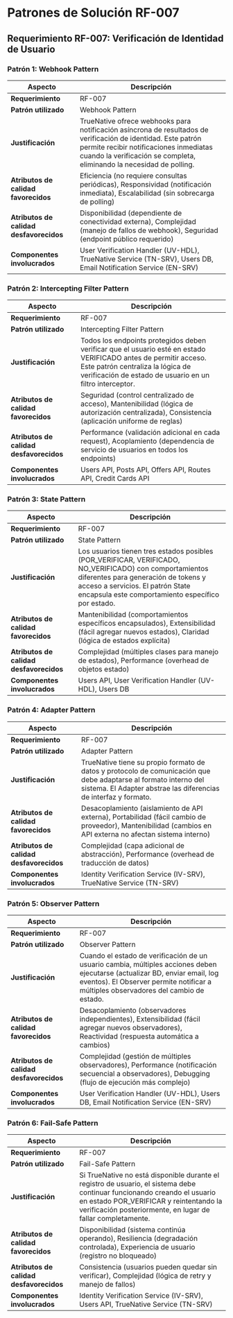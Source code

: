 # Patrones de Solución RF-007

## Requerimiento RF-007: Verificación de Identidad de Usuario

### Patrón 1: Webhook Pattern

| Aspecto | Descripción |
|---------|-------------|
| **Requerimiento** | RF-007 |
| **Patrón utilizado** | Webhook Pattern |
| **Justificación** | TrueNative ofrece webhooks para notificación asíncrona de resultados de verificación de identidad. Este patrón permite recibir notificaciones inmediatas cuando la verificación se completa, eliminando la necesidad de polling. |
| **Atributos de calidad favorecidos** | Eficiencia (no requiere consultas periódicas), Responsividad (notificación inmediata), Escalabilidad (sin sobrecarga de polling) |
| **Atributos de calidad desfavorecidos** | Disponibilidad (dependiente de conectividad externa), Complejidad (manejo de fallos de webhook), Seguridad (endpoint público requerido) |
| **Componentes involucrados** | User Verification Handler (UV-HDL), TrueNative Service (TN-SRV), Users DB, Email Notification Service (EN-SRV) |

### Patrón 2: Intercepting Filter Pattern

| Aspecto | Descripción |
|---------|-------------|
| **Requerimiento** | RF-007 |
| **Patrón utilizado** | Intercepting Filter Pattern |
| **Justificación** | Todos los endpoints protegidos deben verificar que el usuario esté en estado VERIFICADO antes de permitir acceso. Este patrón centraliza la lógica de verificación de estado de usuario en un filtro interceptor. |
| **Atributos de calidad favorecidos** | Seguridad (control centralizado de acceso), Mantenibilidad (lógica de autorización centralizada), Consistencia (aplicación uniforme de reglas) |
| **Atributos de calidad desfavorecidos** | Performance (validación adicional en cada request), Acoplamiento (dependencia de servicio de usuarios en todos los endpoints) |
| **Componentes involucrados** | Users API, Posts API, Offers API, Routes API, Credit Cards API |

### Patrón 3: State Pattern

| Aspecto | Descripción |
|---------|-------------|
| **Requerimiento** | RF-007 |
| **Patrón utilizado** | State Pattern |
| **Justificación** | Los usuarios tienen tres estados posibles (POR_VERIFICAR, VERIFICADO, NO_VERIFICADO) con comportamientos diferentes para generación de tokens y acceso a servicios. El patrón State encapsula este comportamiento específico por estado. |
| **Atributos de calidad favorecidos** | Mantenibilidad (comportamientos específicos encapsulados), Extensibilidad (fácil agregar nuevos estados), Claridad (lógica de estados explícita) |
| **Atributos de calidad desfavorecidos** | Complejidad (múltiples clases para manejo de estados), Performance (overhead de objetos estado) |
| **Componentes involucrados** | Users API, User Verification Handler (UV-HDL), Users DB |

### Patrón 4: Adapter Pattern

| Aspecto | Descripción |
|---------|-------------|
| **Requerimiento** | RF-007 |
| **Patrón utilizado** | Adapter Pattern |
| **Justificación** | TrueNative tiene su propio formato de datos y protocolo de comunicación que debe adaptarse al formato interno del sistema. El Adapter abstrae las diferencias de interfaz y formato. |
| **Atributos de calidad favorecidos** | Desacoplamiento (aislamiento de API externa), Portabilidad (fácil cambio de proveedor), Mantenibilidad (cambios en API externa no afectan sistema interno) |
| **Atributos de calidad desfavorecidos** | Complejidad (capa adicional de abstracción), Performance (overhead de traducción de datos) |
| **Componentes involucrados** | Identity Verification Service (IV-SRV), TrueNative Service (TN-SRV) |

### Patrón 5: Observer Pattern

| Aspecto | Descripción |
|---------|-------------|
| **Requerimiento** | RF-007 |
| **Patrón utilizado** | Observer Pattern |
| **Justificación** | Cuando el estado de verificación de un usuario cambia, múltiples acciones deben ejecutarse (actualizar BD, enviar email, log eventos). El Observer permite notificar a múltiples observadores del cambio de estado. |
| **Atributos de calidad favorecidos** | Desacoplamiento (observadores independientes), Extensibilidad (fácil agregar nuevos observadores), Reactividad (respuesta automática a cambios) |
| **Atributos de calidad desfavorecidos** | Complejidad (gestión de múltiples observadores), Performance (notificación secuencial a observadores), Debugging (flujo de ejecución más complejo) |
| **Componentes involucrados** | User Verification Handler (UV-HDL), Users DB, Email Notification Service (EN-SRV) |

### Patrón 6: Fail-Safe Pattern

| Aspecto | Descripción |
|---------|-------------|
| **Requerimiento** | RF-007 |
| **Patrón utilizado** | Fail-Safe Pattern |
| **Justificación** | Si TrueNative no está disponible durante el registro de usuario, el sistema debe continuar funcionando creando el usuario en estado POR_VERIFICAR y reintentando la verificación posteriormente, en lugar de fallar completamente. |
| **Atributos de calidad favorecidos** | Disponibilidad (sistema continúa operando), Resiliencia (degradación controlada), Experiencia de usuario (registro no bloqueado) |
| **Atributos de calidad desfavorecidos** | Consistencia (usuarios pueden quedar sin verificar), Complejidad (lógica de retry y manejo de fallos) |
| **Componentes involucrados** | Identity Verification Service (IV-SRV), Users API, TrueNative Service (TN-SRV) |